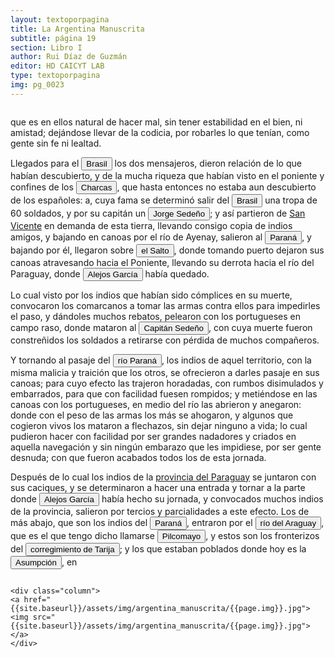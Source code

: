 ```yaml
---
layout: textoporpagina
title: La Argentina Manuscrita
subtitle: página 19
section: Libro I
author: Rui Díaz de Guzmán
editor: HD CAICYT LAB
type: textoporpagina
img: pg_0023
---
```


<div class="row">
    <div class="column">
<p>que es en ellos natural de hacer mal, sin tener estabilidad en el bien, ni amistad; dejándose llevar de la codicia, por robarles lo que tenían, como gente sin fe ni lealtad.</p>

<p>Llegados para el <a href="https://recogito.pelagios.org/document/wzqxhk0h3vpikm/part/1/edit#d2df7637-2664-4ab7-aa85-023c89adfe9c" target="_blank"><button class="balloon" data-balloon-pos="up" data-balloon-length="large" data-balloon="La primera expedición que exploró la región costera brasileña actual, fue parte de la flota que Vasco da Gama llevaba hacia Oriente. Las naves dirigidas por Pedro Álvarez de Cabral se alejaron excesivamente de la costa de África y terminaron en el extremo sur del actual Estado de Bahía, en que el permanecieron entre abril y mayo de 1500. Recién en 1530 la corona portuguesa tomaría acciones, instaurando el régimen de capitanías hereditarias que estructuraría el establecimiento colonial en Brasil.">Brasil</button></a> los dos mensajeros, dieron relación de lo que habían descubierto, y de la mucha riqueza que habían visto en el poniente y confines de los <a href="https://recogito.pelagios.org/document/wzqxhk0h3vpikm/part/1/edit#8922402a-9267-4cb2-b7bf-e569e4a14240" target="_blank"><button class="balloon" data-balloon-pos="up" data-balloon-length="large" data-balloon="La provincia de Charcas, cuyos límites se superponen con la Audiencia de Charchas, tenía su sede en Sucre (Ciudad de la Plata, 1538).">Charcas</button></a>, que hasta entonces no estaba aun descubierto de los españoles: a, cuya fama se determinó salir del <a href="https://recogito.pelagios.org/document/wzqxhk0h3vpikm/part/1/edit#9f960e3f-38e4-4284-876c-7da2852bff20" target="_blank"><button class="balloon" data-balloon-pos="up" data-balloon-length="large" data-balloon="La primera expedición que exploró la región costera brasileña actual, fue parte de la flota que Vasco da Gama llevaba hacia Oriente. Las naves dirigidas por Pedro Álvarez de Cabral se alejaron excesivamente de la costa de África y terminaron en el extremo sur del actual Estado de Bahía, en que el permanecieron entre abril y mayo de 1500. Recién en 1530 la corona portuguesa tomaría acciones, instaurando el régimen de capitanías hereditarias que estructuraría el establecimiento colonial en Brasil.">Brasil</button></a> una tropa de 60 soldados, y por su capitán un <button class="balloon" data-balloon-pos="up" data-balloon-length="large" data-balloon="En la colección de transcripciones de documentos relativos a la conquista y colonización de los territorios argentinos de la Biblioteca Nacional &quot;Mariano Moreno&quot; (Colección Gaspar García Viñas) no aparece ninguna mención contemporánera a este personaje.">Jorge Sedeño</button>; y así partieron de <a href="https://recogito.pelagios.org/document/wzqxhk0h3vpikm/part/1/edit#d0a7f21d-b205-46a3-b893-811882d71d9d" target="_blank">San Vicente</a> en demanda de esta tierra, llevando consigo copia de indios amigos, y bajando en canoas por el río de Ayenay, salieron al <a href="https://recogito.pelagios.org/document/wzqxhk0h3vpikm/part/1/edit#e3b5f73e-9a34-40f8-b02b-9b962a6425e7" target="_blank"><button class="balloon" data-balloon-pos="up" data-balloon-length="large" data-balloon="Refiere al Río Paraná.">Paraná</button></a>, y bajando por él, llegaron sobre <a href="https://recogito.pelagios.org/document/wzqxhk0h3vpikm/part/1/edit#069c2209-8d6a-4448-b832-49a3c90632b4" target="_blank"><button class="balloon" data-balloon-pos="up" data-balloon-length="large" data-balloon="Refiere a las cataratas del Iguazú.">el Salto</button></a>, donde tomando puerto dejaron sus canoas atravesando hacia el Poniente, llevando su derrota hacia el río del Paraguay, donde <button class="balloon" data-balloon-pos="up" data-balloon-length="large" data-balloon="Alejo o Alexo García resultó vital en la construcción del Río de la Plata como una atractiva frontera de exploración tras la expedición de Solís. Si bien se lo considera un personaje histórico, predominan las referencias que de él dieron otros náufragos de la expedición de Solís como Enrique Montes y Melchor Ramírez. Según se consigna en diversos documentos Alejo García habría avanzado por tierra, partiendo desde la costa del Brasil a la altura de la Isla de Santa Catalina, hasta alcanzar el Inc">Alejos García</button> había quedado.</p> <p>Lo cual visto por los indios que habían sido cómplices en su muerte, convocaron los comarcanos a tomar las armas contra ellos para impedirles el paso, y dándoles muchos rebatos, pelearon con los portugueses en campo raso, donde mataron al <button class="balloon" data-balloon-pos="up" data-balloon-length="large" data-balloon="En la colección de transcripciones de documentos relativos a la conquista y colonización de los territorios argentinos de la Biblioteca Nacional &quot;Mariano Moreno&quot; (Colección Gaspar García Viñas) no aparece ninguna mención contemporánera a este personaje.">Capitán Sedeño</button>, con cuya muerte fueron constreñidos los soldados a retirarse con pérdida de muchos compañeros.</p> <p>Y tornando al pasaje del <a href="https://recogito.pelagios.org/document/wzqxhk0h3vpikm/part/1/edit#72bccc0a-9241-4f20-9301-d1691e9da0d2" target="_blank"><button class="balloon" data-balloon-pos="up" data-balloon-length="large" data-balloon="Se refiere al Río Paraná.">río Paraná</button></a>, los indios de aquel territorio, con la misma malicia y traición que los otros, se ofrecieron a darles pasaje en sus canoas; para cuyo efecto las trajeron horadadas, con rumbos disimulados y embarrados, para que con facilidad fuesen rompidos; y metiéndose en las canoas con los portugueses, en medio del río las abrieron y anegaron: donde con el peso de las armas los más se ahogaron, y algunos que cogieron vivos los mataron a flechazos, sin dejar ninguno a vida; lo cual pudieron hacer con facilidad por ser grandes nadadores y criados en aquella navegación y sin ningún embarazo que les impidiese, por ser gente desnuda; con que fueron acabados todos los de esta jornada.</p> <p>Después de lo cual los indios de la <a href="https://recogito.pelagios.org/document/wzqxhk0h3vpikm/part/1/edit#67f57bb9-c3f6-4ace-9374-ea3d17577548" target="_blank">provincia del Paraguay</a> se juntaron con sus caciques, y se determinaron a hacer una entrada y tornar a la parte donde <button class="balloon" data-balloon-pos="up" data-balloon-length="large" data-balloon="Portugués de origen, marino voluntario al servicio de Castilla. Formó parte de la expedición española de Juan Díaz de Solís al Río de la Plata, descubrieron la isla Martín García, que fracasó al morir el capitán y algunos tripulantes en manos de guaraníes, en las costas del actual Uruguay. A principios de 1516 una de las tres carabelas naufragó cuando regresaban a España en un sitio después llamado Porto dos Patos, Isla de Santa Catalina​, estuvo entre los 18 sobrevivientes.">Alejos García</button> había hecho su jornada, y convocados muchos indios de la provincia, salieron por tercios y parcialidades a este efecto. Los de más abajo, que son los indios del <a href="https://recogito.pelagios.org/document/wzqxhk0h3vpikm/part/1/edit#dce957c9-1ad0-48d6-b788-a0c3ed99aa56" target="_blank"><button class="balloon" data-balloon-pos="up" data-balloon-length="large" data-balloon="Se refiere al Río Paraná.">Paraná</button></a>, entraron por el <button class="balloon" data-balloon-pos="up" data-balloon-length="large" data-balloon="Refiere al río Pilcomayo.">río del Araguay</button>, que es el que tengo dicho llamarse <button class="balloon" data-balloon-pos="up" data-balloon-length="large" data-balloon="Río Pilcomayo.">Pilcomayo</button>, y estos son los fronterizos del <a href="https://recogito.pelagios.org/document/wzqxhk0h3vpikm/part/1/edit#fd3b98ca-0674-41e9-979e-e064c9d8ea73" target="_blank"><button class="balloon" data-balloon-pos="up" data-balloon-length="large" data-balloon="Corregimiento de Charcas, con su centro en San Bernardo de Tarija. La ciudad fue fundada en 1574.">corregimiento de Tarija</button></a>; y los que estaban poblados donde hoy es la <a href="https://recogito.pelagios.org/document/wzqxhk0h3vpikm/part/1/edit#86449399-3280-4040-b23d-f176527aabad" target="_blank"><button class="balloon" data-balloon-pos="up" data-balloon-length="large" data-balloon="Refiere a Asunción del Paraguay.">Asumpción</button></a>, en  </p>  </div>

    <div class="column">
    <a href="{{site.baseurl}}/assets/img/argentina_manuscrita/{{page.img}}.jpg"><img src="{{site.baseurl}}/assets/img/argentina_manuscrita/{{page.img}}.jpg"></a>
    </div>
</div>